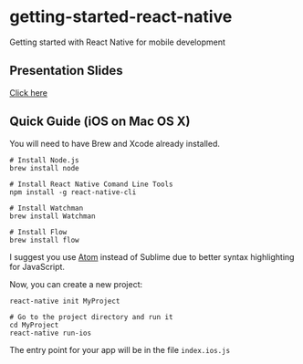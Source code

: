 # getting-started-react-native

Getting started with React Native for mobile development

## Presentation Slides

[Click here](https://docs.google.com/presentation/d/1fQMSvoDdO-2ZY1dfsJRbrt3V3pcIKbQPt9OdgpZZL58/edit?usp=sharing)

## Quick Guide (iOS on Mac OS X)

You will need to have Brew and Xcode already installed.

```
# Install Node.js
brew install node

# Install React Native Comand Line Tools
npm install -g react-native-cli

# Install Watchman
brew install Watchman

# Install Flow
brew install flow
```

I suggest you use [Atom](https://atom.io/) instead of Sublime due to better syntax highlighting for JavaScript.

Now, you can create a new project:

```
react-native init MyProject

# Go to the project directory and run it
cd MyProject
react-native run-ios
```

The entry point for your app will be in the file `index.ios.js`
